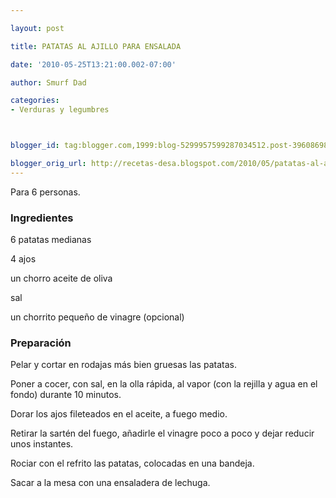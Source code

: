 ```yaml
---

layout: post

title: PATATAS AL AJILLO PARA ENSALADA

date: '2010-05-25T13:21:00.002-07:00'

author: Smurf Dad

categories:
- Verduras y legumbres



blogger_id: tag:blogger.com,1999:blog-5299957599287034512.post-3960869832018869182

blogger_orig_url: http://recetas-desa.blogspot.com/2010/05/patatas-al-ajillo-para-ensalada.html
---
```


Para 6 personas.

<h3>Ingredientes</h3>

6 patatas medianas

4 ajos

un chorro aceite de oliva

sal

un chorrito pequeño de vinagre (opcional)

<h3>Preparación</h3>

Pelar y cortar en rodajas más bien gruesas las patatas.

Poner a cocer, con sal, en la olla rápida, al vapor (con la rejilla y agua en el fondo) durante 10 minutos.

Dorar los ajos fileteados en el aceite, a fuego medio.

Retirar la sartén del fuego, añadirle el vinagre poco a poco y dejar reducir unos instantes.

Rociar con el refrito las patatas, colocadas en una bandeja.

Sacar a la mesa con una ensaladera de lechuga.